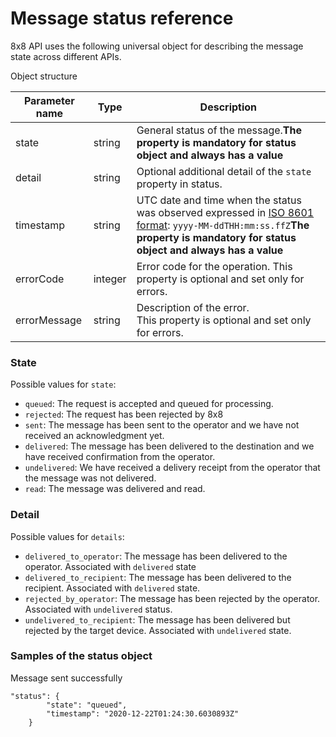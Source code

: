 # Message status reference

8x8 API uses the following universal object for describing the message state across different APIs.

Object structure

| Parameter name | Type | Description                                                                                                                                                                                                            |
| --- | --- |------------------------------------------------------------------------------------------------------------------------------------------------------------------------------------------------------------------------|
| state | string | General status of the message.**The property is mandatory for status object and always has a value**                                                                                                                   |
| detail | string | Optional additional detail of the `state` property in status.                                                                                                                                                          |
| timestamp | string | UTC date and time when the status was observed expressed in [ISO 8601 format](https://en.wikipedia.org/wiki/ISO_8601): `yyyy-MM-ddTHH:mm:ss.ffZ`**The property is mandatory for status object and always has a value** |
| errorCode | integer | Error code for the operation. This property is optional and set only for errors.                                                                                                                                       |
| errorMessage | string | Description of the error.<br>This property is optional and set only for errors.                                                                                                                                        |

### State

Possible values for `state`:

* `queued`: The request is accepted and queued for processing.
* `rejected`: The request has been rejected by 8x8
* `sent`: The message has been sent to the operator and we have not received an acknowledgment yet.
* `delivered`: The message has been delivered to the destination and we have received confirmation from the operator.
* `undelivered`: We have received a delivery receipt from the operator that the message was not delivered.
* `read`: The message was delivered and read.

### Detail

Possible values for `details`:

* `delivered_to_operator`: The message has been delivered to the operator. Associated with `delivered` state
* `delivered_to_recipient`: The message has been delivered to the recipient. Associated with `delivered` state.
* `rejected_by_operator`: The message has been rejected by the operator. Associated with `undelivered` status.
* `undelivered_to_recipient`: The message has been delivered but rejected by the target device. Associated with `undelivered` state.

### Samples of the status object

Message sent successfully

```
"status": {
        "state": "queued",
        "timestamp": "2020-12-22T01:24:30.6030893Z"
    }

```
